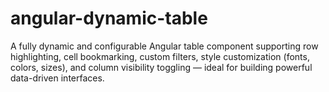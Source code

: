 # angular-dynamic-table
A fully dynamic and configurable Angular table component supporting row highlighting, cell bookmarking, custom filters, style customization (fonts, colors, sizes), and column visibility toggling — ideal for building powerful data-driven interfaces.